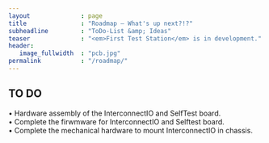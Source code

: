 ```yaml
---
layout              : page
title               : "Roadmap – What's up next?!?"
subheadline         : "ToDo-List &amp; Ideas"
teaser              : "<em>First Test Station</em> is in development."
header:
   image_fullwidth  : "pcb.jpg"
permalink           : "/roadmap/"
---
```


## TO DO

•	Hardware assembly of the InterconnectIO and SelfTest board. <br>
•	Complete the firwmware for InterconnectIO and Selftest board.<br>
•	Complete the mechanical hardware to mount InterconnectIO in chassis.<br>
